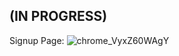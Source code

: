 <h2>(IN PROGRESS)</h2>

<p1>Signup Page:</p1>
![chrome_VyxZ60WAgY](https://github.com/user-attachments/assets/f0d6d2d2-4504-40b3-b587-b453d65fbe09)

